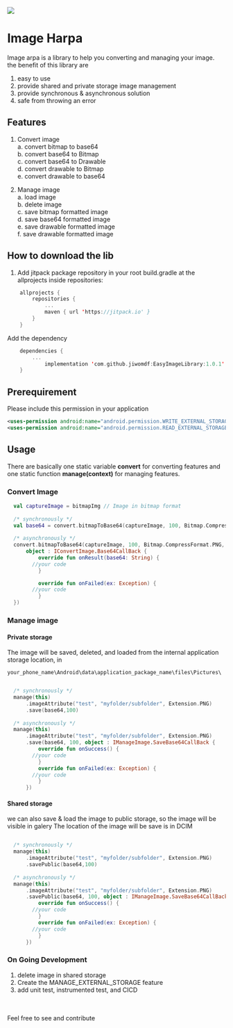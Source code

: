 [![](https://jitpack.io/v/jiwomdf/EasyImageLibrary.svg)](https://jitpack.io/#jiwomdf/EasyImageLibrary)


# Image Harpa
Image arpa is a library to help you converting and managing your image. <br>
the benefit of this library are
1. easy to use <br>
2. provide shared and private storage image management <br>
3. provide synchronous & asynchronous solution <br>
4. safe from throwing an error <br>

## Features
1. Convert image <br>
  a. convert bitmap to base64 <br>
  b. convert base64 to Bitmap <br>
  c. convert base64 to Drawable <br>
  d. convert drawable to Bitmap <br>
  e. convert drawable to base64 <br>
  
2. Manage image <br>
  a. load image <br>
  b. delete image <br>
  c. save bitmap formatted image <br>
  d. save base64 formatted image <br>
  e. save drawable formatted image <br>
  f. save drawable formatted image <br>

## How to download the lib
1. Add jitpack package repository in your root build.gradle at the allprojects inside repositories:
```kotlin
	allprojects {
		repositories {
			...
			maven { url 'https://jitpack.io' }
		}
	}

```
Add the dependency
```kotlin
	dependencies {
		...
	        implementation 'com.github.jiwomdf:EasyImageLibrary:1.0.1'
	}
```
## Prerequirement
Please include this permission in your application <br>
```xml
<uses-permission android:name="android.permission.WRITE_EXTERNAL_STORAGE" />
<uses-permission android:name="android.permission.READ_EXTERNAL_STORAGE" /> 
```

## Usage

There are basically one static variable **convert** for converting features and one static function **manage(context)** for managing features. <br>

### Convert Image 
```kotlin
  val captureImage = bitmapImg // Image in bitmap format
  
  /* synchronously */
  val base64 = convert.bitmapToBase64(captureImage, 100, Bitmap.CompressFormat.PNG) 
  
  /* asynchronously */
  convert.bitmapToBase64(captureImage, 100, Bitmap.CompressFormat.PNG, 
      object : IConvertImage.Base64CallBack {
          override fun onResult(base64: String) {
		//your code
          }

          override fun onFailed(ex: Exception) {
		//your code
          }
  })
```

### Manage image 
#### Private storage
The image will be saved, deleted, and loaded from the internal application storage location, in
```
your_phone_name\Android\data\application_package_name\files\Pictures\
```
```kotlin

  /* synchronously */
  manage(this)
      .imageAttribute("test", "myfolder/subfolder", Extension.PNG)
      .save(base64,100)
      
  /* asynchronously */
  manage(this)
      .imageAttribute("test", "myfolder/subfolder", Extension.PNG)
      .save(base64, 100, object : IManageImage.SaveBase64CallBack {
          override fun onSuccess() {
		//your code
          }
          override fun onFailed(ex: Exception) {
		//your code
          }
      })
```
#### Shared storage
we can also save & load the image to public storage, so the image will be visible in galery </b>
The location of the image will be save is in DCIM
```kotlin

  /* synchronously */
  manage(this)
      .imageAttribute("test", "myfolder/subfolder", Extension.PNG)
      .savePublic(base64,100)
      
  /* asynchronously */
  manage(this)
      .imageAttribute("test", "myfolder/subfolder", Extension.PNG)
      .savePublic(base64, 100, object : IManageImage.SaveBase64CallBack {
          override fun onSuccess() {
		//your code
          }
          override fun onFailed(ex: Exception) {
		//your code
          }
      })
```

### On Going Development
1. delete image in shared storage <br>
2. Create the MANAGE_EXTERNAL_STORAGE feature
3. add unit test, instrumented test, and CICD

<br><br>
Feel free to see and contribute
